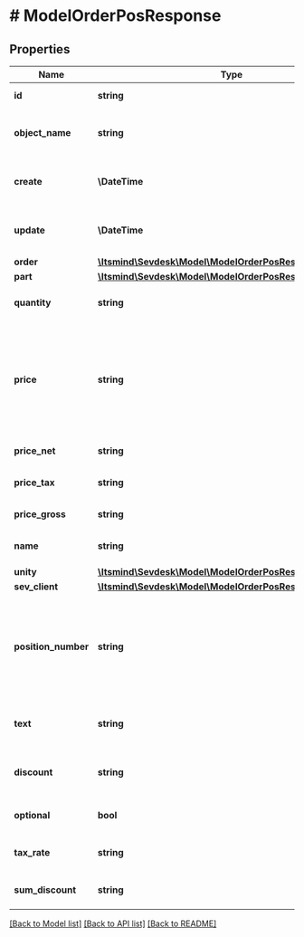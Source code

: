 # # ModelOrderPosResponse

## Properties

Name | Type | Description | Notes
------------ | ------------- | ------------- | -------------
**id** | **string** | The order position id | [optional] [readonly]
**object_name** | **string** | The order position object name | [optional] [readonly] [default to 'OrderPos']
**create** | **\DateTime** | Date of order position creation | [optional] [readonly]
**update** | **\DateTime** | Date of last order position update | [optional] [readonly]
**order** | [**\Itsmind\Sevdesk\Model\ModelOrderPosResponseOrder**](ModelOrderPosResponseOrder.md) |  | [optional]
**part** | [**\Itsmind\Sevdesk\Model\ModelOrderPosResponsePart**](ModelOrderPosResponsePart.md) |  | [optional]
**quantity** | **string** | Quantity of the article/part | [optional]
**price** | **string** | Price of the article/part. Is either gross or net, depending on the sevDesk account setting. | [optional]
**price_net** | **string** | Net price of the part | [optional] [readonly]
**price_tax** | **string** | Tax on the price of the part | [optional]
**price_gross** | **string** | Gross price of the part | [optional]
**name** | **string** | Name of the article/part. | [optional]
**unity** | [**\Itsmind\Sevdesk\Model\ModelOrderPosResponseUnity**](ModelOrderPosResponseUnity.md) |  | [optional]
**sev_client** | [**\Itsmind\Sevdesk\Model\ModelOrderPosResponseSevClient**](ModelOrderPosResponseSevClient.md) |  | [optional]
**position_number** | **string** | Position number of your position. Can be used to order multiple positions. | [optional]
**text** | **string** | A text describing your position. | [optional]
**discount** | **string** | An optional discount of the position. | [optional]
**optional** | **bool** | Defines if the position is optional. | [optional]
**tax_rate** | **string** | Tax rate of the position. | [optional]
**sum_discount** | **string** | Discount sum of the position | [optional] [readonly]

[[Back to Model list]](../../README.md#models) [[Back to API list]](../../README.md#endpoints) [[Back to README]](../../README.md)
